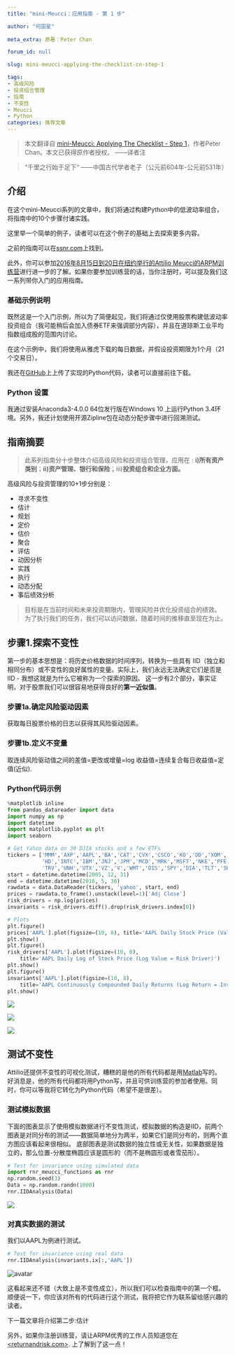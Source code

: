 ```yaml
---
title: "mini-Meucci：应用指南 - 第 1 步"

author: "何国星"
    
meta_extra: 原著：Peter Chan

forum_id: null

slug: mini-meucci-applying-the-checklist-cn-step-1

tags:
- 高级风险
- 投资组合管理
- 指南
- 不变性
- Meucci
- Python
categories: 推荐文章
---
```


> 本文翻译自 [mini-Meucci: Applying The Checklist - Step 1](http://www.returnandrisk.com/2016/06/mini-meucci-applying-checklist-step-1.html)，作者Peter Chan。本文已获得原作者授权。
> ——译者注

> “千里之行始于足下“
> ——中国古代学者老子（公元前604年-公元前531年）

## 介绍

在这个mini-Meucci系列的文章中，我们将通过构建Python中的低波动率组合，将指南中的10个步骤付诸实践。

这里举一个简单的例子，读者可以在这个例子的基础上去探索更多内容。

之前的指南可以在[ssnr.com](https://papers.ssrn.com/sol3/papers.cfm?abstract_id=1753788)上找到。

此外，你可以参加[2016年8月15日到20日在纽约举行的Attilio Meucci的ARPM训练营](https://www.arpm.co/bootcamp/)进行进一步的了解。如果你要参加训练营的话，当你注册时，可以提及我们这一系列带你入门的应用指南。

### 基础示例说明

既然这是一个入门示例，所以为了简便起见，我们将通过仅使用股票构建低波动率投资组合（我可能稍后会加入债券ETF来强调部分内容），并且在道琼斯工业平均指数组成股的范围内讨论。

在这个示例中，我们将使用从雅虎下载的每日数据，并假设投资期限为1个月（21个交易日）。

我还在[GitHub](https://github.com/returnandrisk/meucci-python)上上传了实现的Python代码，读者可以直接前往下载。

### Python 设置

我通过安装Anaconda3-4.0.0 64位发行版在Windows 10 上运行Python 3.4环境。另外，我还计划使用开源Zipline包在动态分配步骤中进行回溯测试。

## 指南摘要

> 此系列指南分十步整体介绍高级风险和投资组合管理，应用在 : **i)所有资产类别**；**ii)资产管理、银行和保险**；iii)**投资组合和企业方面。**

高级风险与投资管理的10+1步分别是：

  - 寻求不变性
  - 估计
  - 规划
  - 定价
  - 估价
  - 聚合
  - 评估
  - 动因分析
  - 实践
  - 执行
  - 动态分配
  - 事后绩效分析

>目标是在当前时间和未来投资期限内，管理风险并优化投资组合的绩效。
>为了执行我们的任务，我们可以访问数据，随着时间的推移直至现在为止。

## 步骤1.探索不变性

第一步的基本思想是：将历史价格数据的时间序列，转换为一些具有 IID（独立和相同分布）或不变性的良好属性的变量。实际上，我们永远无法确定它们是否是IID - 我想这就是为什么它被称为一个探索的原因。
这一步有2个部分，事实证明，对于股票我们可以很容易地获得良好的**第一近似值**。

### 步骤1a.确定风险驱动因素

获取每日股票价格的日志以获得其风险驱动因素。

### 步骤1b.定义不变量

取连续风险驱动值之间的差值=更改或增量=log 收益值=连续复合每日收益值=定值(近似).

### Python代码示例

```python
%matplotlib inline
from pandas_datareader import data
import numpy as np
import datetime
import matplotlib.pyplot as plt
import seaborn

# Get Yahoo data on 30 DJIA stocks and a few ETFs
tickers = ['MMM','AXP','AAPL','BA','CAT','CVX','CSCO','KO','DD','XOM','GE','GS',
           'HD','INTC','IBM','JNJ','JPM','MCD','MRK','MSFT','NKE','PFE','PG',
           'TRV','UNH','UTX','VZ','V','WMT','DIS','SPY','DIA','TLT','SHY']
start = datetime.datetime(2005, 12, 31)
end = datetime.datetime(2016, 5, 30)
rawdata = data.DataReader(tickers, 'yahoo', start, end) 
prices = rawdata.to_frame().unstack(level=1)['Adj Close']
risk_drivers = np.log(prices)
invariants = risk_drivers.diff().drop(risk_drivers.index[0])

# Plots
plt.figure()
prices['AAPL'].plot(figsize=(10, 8), title='AAPL Daily Stock Price (Value)')
plt.show()
plt.figure()
risk_drivers['AAPL'].plot(figsize=(10, 8), 
    title='AAPL Daily Log of Stock Price (Log Value = Risk Driver)')
plt.show()
plt.figure()
invariants['AAPL'].plot(figsize=(10, 8), 
    title='AAPL Continuously Compounded Daily Returns (Log Return = Invariant)')
plt.show()
```
![](https://user-images.githubusercontent.com/36249755/43382247-bec6a02a-9409-11e8-9e97-5d1b10fa5743.png)

![](https://user-images.githubusercontent.com/36249755/43382246-be9f6f5a-9409-11e8-8ce1-e855beb7ea11.png)

![](https://user-images.githubusercontent.com/36249755/43387981-8445ef1c-941a-11e8-899d-1d4a55e41f38.png)

## 测试不变性

Attilio还提供不变性的可视化测试，糟糕的是他的所有代码都是用[Matlab](https://www.mathworks.com/matlabcentral/profile/authors/409528-attilio-meucci)写的。
好消息是，他的所有代码都将用Python写，并且可供训练营的参加者使用。同时，你可以等我将它转化为Python代码（希望不是很差）。


### 测试模拟数据

下面的图表显示了使用模拟数据进行不变性测试，模拟数据的构造是IID，前两个图表是对同分布的测试——数据简单地分为两半，如果它们是同分布的，则两个直方图应该看起来很相似。
底部图表是测试数据的独立性或无关性，如果数据是独立的，那么位置-分散度椭圆应该是圆形的（而不是椭圆形或者雪茄形）。

```python
# Test for invariance using simulated data
import rnr_meucci_functions as rnr
np.random.seed(3)
Data = np.random.randn(1000)
rnr.IIDAnalysis(Data)
```

![](https://user-images.githubusercontent.com/36249755/43380754-d7756c46-9404-11e8-8b4d-79bd5ad99c74.png)

### 对真实数据的测试

我们以AAPL为例进行测试。

```python
# Test for invariance using real data
rnr.IIDAnalysis(invariants.ix[:,'AAPL'])
```

![avatar](https://user-images.githubusercontent.com/36249755/43380755-d9c52b62-9404-11e8-92a9-fcdde0332401.png)

这看起来还不错（大致上是不变性成立），所以我们可以检查指南中的第一个框。顺便说一下，你应该对所有的代码进行这个测试，我将把它作为联系留给感兴趣的读者。

下一篇文章将介绍第二步:估计

另外，如果你注册训练营，请让ARPM优秀的工作人员知道您在 [<returnandrisk.com>](http://www.returnandrisk.com). 上了解到了这一点！
